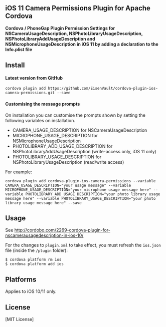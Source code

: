 ## iOS 11 Camera Permissions Plugin for Apache Cordova

**Cordova / PhoneGap Plugin Permission Settings for NSCameraUsageDescription, NSPhotoLibraryUsageDescription, NSPhotoLibraryAddUsageDescription and NSMicrophoneUsageDescription in iOS 11 by adding a declaration to the Info.plist file**

## Install

#### Latest version from GitHub

```
cordova plugin add https://github.com/EisenVault/cordova-plugin-ios-camera-permissions.git --save
```

#### Customising the message prompts

On installation you can customise the prompts shown by setting the following variables on installation.

- CAMERA_USAGE_DESCRIPTION for NSCameraUsageDescription
- MICROPHONE_USAGE_DESCRIPTION for NSMicrophoneUsageDescription
- PHOTOLIBRARY_ADD_USAGE_DESCRIPTION for NSPhotoLibraryAddUsageDescription (write-access only, iOS 11 only)
- PHOTOLIBRARY_USAGE_DESCRIPTION for NSPhotoLibraryUsageDescription (read/write access)

For example:
```
cordova plugin add cordova-plugin-ios-camera-permissions --variable CAMERA_USAGE_DESCRIPTION="your usage message" --variable MICROPHONE_USAGE_DESCRIPTION="your microphone usage message here" --variable PHOTOLIBRARY_ADD_USAGE_DESCRIPTION="your photo library usage message here" --variable PHOTOLIBRARY_USAGE_DESCRIPTION="your photo library usage message here" --save
```

## Usage

See http://cordobo.com/2269-cordova-plugin-for-nscamerausagedescription-in-ios-10/

For the changes to `plugin.xml` to take effect, you must refresh the `ios.json` file (inside the `/plugin` folder):
```
$ cordova platform rm ios
$ cordova platform add ios
```

## Platforms

Applies to iOS 10/11 only.

## License

[MIT License]
